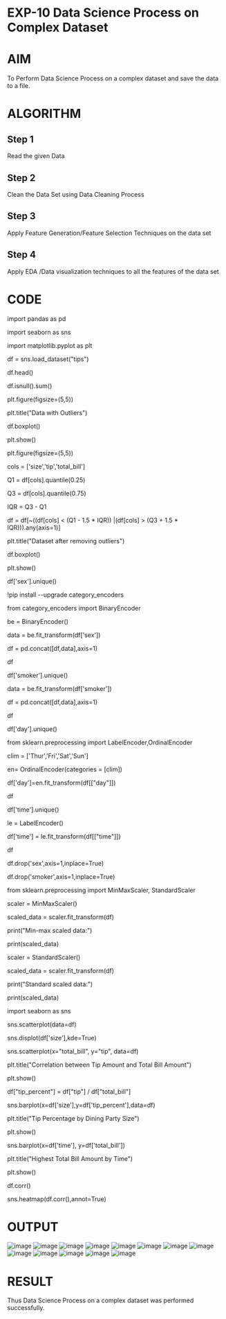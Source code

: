 # EXP-10 Data Science Process on Complex Dataset
# AIM
To Perform Data Science Process on a complex dataset and save the data to a file.

# ALGORITHM
## Step 1
Read the given Data

## Step 2
Clean the Data Set using Data Cleaning Process

## Step 3
Apply Feature Generation/Feature Selection Techniques on the data set

## Step 4
Apply EDA /Data visualization techniques to all the features of the data set

# CODE
import pandas as pd

import seaborn as sns

import matplotlib.pyplot as plt

df = sns.load_dataset("tips")

df.head()

df.isnull().sum()

plt.figure(figsize=(5,5))

plt.title("Data with Outliers")

df.boxplot()

plt.show()

plt.figure(figsize=(5,5))

cols = ['size','tip','total_bill']

Q1 = df[cols].quantile(0.25)

Q3 = df[cols].quantile(0.75)

IQR = Q3 - Q1

df = df[~((df[cols] < (Q1 - 1.5 * IQR)) |(df[cols] > (Q3 + 1.5 * IQR))).any(axis=1)]

plt.title("Dataset after removing outliers")

df.boxplot()

plt.show()

df['sex'].unique()

!pip install --upgrade category_encoders

from category_encoders import BinaryEncoder

be = BinaryEncoder()

data = be.fit_transform(df['sex'])

df = pd.concat([df,data],axis=1)

df

df['smoker'].unique()

data = be.fit_transform(df['smoker'])

df = pd.concat([df,data],axis=1)

df

df['day'].unique()

from sklearn.preprocessing import LabelEncoder,OrdinalEncoder

clim = ['Thur','Fri','Sat','Sun']

en= OrdinalEncoder(categories = [clim])

df['day']=en.fit_transform(df[["day"]])

df

df['time'].unique()

le = LabelEncoder()

df['time'] = le.fit_transform(df[["time"]])

df

df.drop('sex',axis=1,inplace=True)

df.drop('smoker',axis=1,inplace=True)

from sklearn.preprocessing import MinMaxScaler, StandardScaler

scaler = MinMaxScaler()

scaled_data = scaler.fit_transform(df)

print("Min-max scaled data:")

print(scaled_data)

scaler = StandardScaler()

scaled_data = scaler.fit_transform(df)

print("Standard scaled data:")

print(scaled_data)

import seaborn as sns

sns.scatterplot(data=df)

sns.displot(df['size'],kde=True)

sns.scatterplot(x="total_bill", y="tip", data=df)

plt.title("Correlation between Tip Amount and Total Bill Amount")

plt.show()

df["tip_percent"] = df["tip"] / df["total_bill"]

sns.barplot(x=df['size'],y=df['tip_percent'],data=df)

plt.title("Tip Percentage by Dining Party Size")

plt.show()

sns.barplot(x=df['time'], y=df['total_bill'])

plt.title("Highest Total Bill Amount by Time")

plt.show()

df.corr()

sns.heatmap(df.corr(),annot=True)

# OUTPUT
![image](https://github.com/ATHDY005/ds_exp10/assets/84709944/dfc8261b-0fcc-4533-a7c0-ab5c5e715ce3)
![image](https://github.com/ATHDY005/ds_exp10/assets/84709944/b73179d5-a60c-4834-a94b-539cd32958bf)
![image](https://github.com/ATHDY005/ds_exp10/assets/84709944/467461d2-355c-4ef4-8237-110c1be63252)
![image](https://github.com/ATHDY005/ds_exp10/assets/84709944/eaa417af-825e-47e6-bbee-7300890943b7)
![image](https://github.com/ATHDY005/ds_exp10/assets/84709944/b3b6b14e-8620-496f-87f3-591fc8269fef)
![image](https://github.com/ATHDY005/ds_exp10/assets/84709944/b2887dfb-1ee2-4979-8f6f-93b4db6de52e)
![image](https://github.com/ATHDY005/ds_exp10/assets/84709944/530d5fce-5d14-4408-99d7-097ceb82819d)
![image](https://github.com/ATHDY005/ds_exp10/assets/84709944/65012a40-f5c6-444a-8b72-52f65949663f)
![image](https://github.com/ATHDY005/ds_exp10/assets/84709944/41cfb330-e461-4bf3-a40c-8ca74607a424)
![image](https://github.com/ATHDY005/ds_exp10/assets/84709944/82cc6acb-b981-4bc5-a507-df82c38ce3fa)
![image](https://github.com/ATHDY005/ds_exp10/assets/84709944/0942f1b7-3849-4469-abf7-bf1a7d4ffb29)
![image](https://github.com/ATHDY005/ds_exp10/assets/84709944/0eaeba4f-d94b-4c8a-9896-137b744f0958)
![image](https://github.com/ATHDY005/ds_exp10/assets/84709944/76133125-9221-441c-890a-f27a2e930801)

# RESULT
Thus Data Science Process on a complex dataset was performed successfully.
